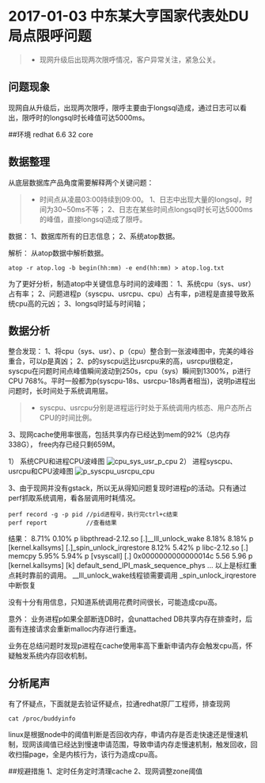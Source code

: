 


# 2017-01-03 中东某大亨国家代表处DU局点限呼问题
>* 现网升级后出现两次限呼情况，客户异常关注，紧急公关。


## 问题现象
现网自从升级后，出现两次限呼，限呼主要由于longsql造成，通过日志可以看出，限呼时的longsql时长峰值可达5000ms。

##环境
redhat 6.6 32 core

## 数据整理
从底层数据库产品角度需要解释两个关键问题：
>* 时间点从凌晨03:00持续到09:00。
1、日志中出现大量的longsql，时间为30~50ms不等；
2、日志在某些时间点longsql时长可达5000ms的峰值，直接longsql造成了限呼。

数据：
1、数据库所有的日志信息；
2、系统atop数据。

解析：
从atop数据中解析数据。
```
atop -r atop.log -b begin(hh:mm) -e end(hh:mm) > atop.log.txt
```
为了更好分析，制造atop中关键信息与时间的波峰图：
1、系统cpu（sys、usr）占有率；
2、问题进程p（syscpu、usrcpu、cpu）占有率，p进程是直接导致系统cpu高的元凶；
3、longsql时延与时间轴；

## 数据分析
整合发现：
1、将cpu（sys、usr）、p（cpu）整合到一张波峰图中，完美的峰谷重合，可以p是真凶；
2、p的syscpu远比usrcpu来的高，usrcpu很稳定，syscpu在问题时间点峰值瞬间波动到250s，cpu（sys）瞬间到1300%，p进行CPU 768%。平时一般都为p(syscpu-18s、usrcpu-18s两者相当)，说明p进程出问题时，长时间处于系统调用层。
>* syscpu、usrcpu分别是进程运行时处于系统调用内核态、用户态所占CPU的时间比例。

3、现网cache使用率很高，包括共享内存已经达到mem的92%（总内存338G）， free内存已经只剩659M。

1） 系统CPU和进程CPU波峰图
![cpu_sys_usr_p_cpu](./cpu_sys_usr_p_cpu.png)
2） 进程syscpu、usrcpu和CPU波峰图
![p_syscpu_usrcpu_cpu](./p_syscpu_usrcpu_cpu.png)

3、由于现网并没有gstack，所以无从得知问题复现时进程p的活动。只有通过perf抓取系统调用，看各层调用时耗情况。
```
perf record -g -p pid //pid进程号，执行完ctrl+c结束
perf report           //查看结果
```    
结果：
8.71%   0.10%   p   libpthread-2.12.so      [.]\__lll_unlock_wake
8.18%   8.18%   p   [kernel.kallsyms]       [.]\_spin_unlock_irqrestore
8.12%   5.42%   p   libc-2.12.so            [.] memcpy
5.95%   5.94%   p   [vsyscall]              [.] 0x0000000000000014c
5.56    5.96    p   [kernel.kallsyms]       [k] default_send_IPI_mask_sequence_phys
...
以上是标红重点耗时靠前的调用。
\__lll_unlock_wake线程锁需要调用
\_spin_unlock_irqrestore中断恢复

没有十分有用信息，只知道系统调用花费时间很长，可能造成cpu高。

意外：
业务进程p如果全部断连DB时，会unattached DB共享内存在排查时，后面有连接请求会重新malloc内存进行重连。

业务在总结问题时发现p进程在cache使用率高下重新申请内存会触发cpu高，怀疑触发系统内存回收机制。

## 分析尾声
有了怀疑点，下面就是去验证怀疑点，拉通redhat原厂工程师，排查现网
```
cat /proc/buddyinfo
```
linux是根据node中的阈值判断是否回收内存，申请内存是否走快速还是慢速机制，现网该阈值已经达到慢速申请范围，导致申请内存走慢速机制，触发回收，回收扫描page，全是内核行为，该行为造成cpu高。

##规避措施
1、定时任务定时清理cache
2、现网调整zone阈值

